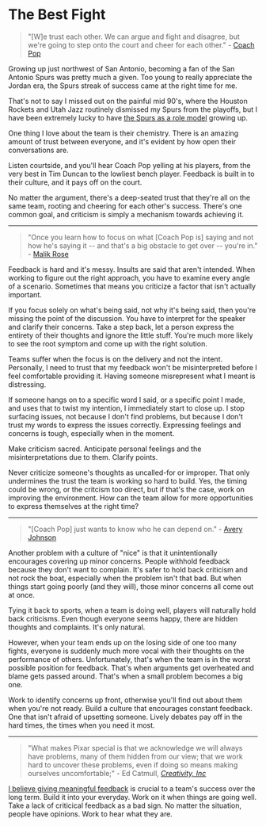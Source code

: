 # The Best Fight

> "[W]e trust each other. We can argue and fight and disagree, but we're going to step onto the court and cheer for each other." - [Coach Pop](http://espn.go.com/nba/story/_/id/10955188/gregg-popovich-tim-duncan-stories)

Growing up just northwest of San Antonio, becoming a fan of the San Antonio Spurs was pretty much a given. Too young to really appreciate the Jordan era, the Spurs streak of success came at the right time for me.

That's not to say I missed out on the painful mid 90's, where the Houston Rockets and Utah Jazz routinely dismissed my Spurs from the playoffs, but I have been extremely lucky to have [the Spurs as a role model](http://blog.kevinlamping.com/coaches-not-managers/) growing up. 

One thing I love about the team is their chemistry. There is an amazing amount of trust between everyone, and it's evident by how open their conversations are.

Listen courtside, and you'll hear Coach Pop yelling at his players, from the very best in Tim Duncan to the lowliest bench player. Feedback is built in to their culture, and it pays off on the court.

No matter the argument, there's a deep-seated trust that they're all on the same team, rooting and cheering for each other's success. There's one common goal, and criticism is simply a mechanism towards achieving it.

---

> "Once you learn how to focus on what [Coach Pop is] saying and not how he's saying it -- and that's a big obstacle to get over -- you're in." - [Malik Rose](http://espn.go.com/nba/story/_/id/10955188/gregg-popovich-tim-duncan-stories)

Feedback is hard and it's messy. Insults are said that aren't intended. When working to figure out the right approach, you have to examine every angle of a scenario. Sometimes that means you criticize a factor that isn't actually important.

If you focus solely on what's being said, not why it's being said, then you're missing the point of the discussion. You have to interpret for the speaker and clarify their concerns. Take a step back, let a person express the entirety of their thoughts and ignore the little stuff. You're much more likely to see the root symptom and come up with the right solution.

Teams suffer when the focus is on the delivery and not the intent. Personally, I need to trust that my feedback won't be misinterpreted before I feel comfortable providing it. Having someone misrepresent what I meant is distressing.

If someone hangs on to a specific word I said, or a specific point I made, and uses that to twist my intention, I immediately start to close up. I stop surfacing issues, not because I don't find problems, but because I don't trust my words to express the issues correctly. Expressing feelings and concerns is tough, especially when in the moment.

Make criticism sacred. Anticipate personal feelings and the misinterpretations due to them. Clarify points.

Never criticize someone's thoughts as uncalled-for or improper. That only undermines the trust the team is working so hard to build. Yes, the timing could be wrong, or the critcism too direct, but if that's the case, work on improving the environment. How can the team allow for more opportunities to express themselves at the right time?

---

> "[Coach Pop] just wants to know who he can depend on." - [Avery Johnson](http://espn.go.com/nba/story/_/id/10955188/gregg-popovich-tim-duncan-stories)

Another problem with a culture of "nice" is that it unintentionally encourages covering up minor concerns. People withhold feedback because they don't want to complain. It's safer to hold back criticism and not rock the boat, especially when the problem isn't that bad. But when things start going poorly (and they will), those minor concerns all come out at once.

Tying it back to sports, when a team is doing well, players will naturally hold back criticisms. Even though everyone seems happy, there are hidden thoughts and complaints. It's only natural. 

However, when your team ends up on the losing side of one too many fights, everyone is suddenly much more vocal with their thoughts on the performance of others. Unfortunately, that's when the team is in the worst possible position for feedback. That's when arguments get overheated and blame gets passed around. That's when a small problem becomes a big one.

Work to identify concerns up front, otherwise you'll find out about them when you're not ready. Build a culture that encourages constant feedback. One that isn't afraid of upsetting someone. Lively debates pay off in the hard times, the times when you need it most.

---

> "What makes Pixar special is that we acknowledge we will always have problems, many of them hidden from our view; that we work hard to uncover these problems, even if doing so means making ourselves uncomfortable;" - Ed Catmull, [*Creativity, Inc*](http://www.amazon.com/gp/product/0812993012/ref=as_li_tl?ie=UTF8&camp=1789&creative=390957&creativeASIN=0812993012&linkCode=as2&tag=cibomediserv-20&linkId=IQO4D44ZUGFOPX2A)

[I believe giving meaningful feedback](http://blog.kevinlamping.com/giving-meaningful-feedback/) is crucial to a team's success over the long term. Build it into your everyday. Work on it when things are going well. Take a lack of criticical feedback as a bad sign. No matter the situation, people have opinions. Work to hear what they are.